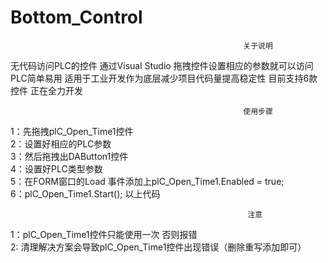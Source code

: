 # Bottom_Control 
                                                        关于说明  
无代码访问PLC的控件 通过Visual Studio 拖拽控件设置相应的参数就可以访问PLC简单易用 适用于工业开发作为底层减少项目代码量提高稳定性 目前支持6款控件 正在全力开发  

                                                        使用步骤 
1：先拖拽plC_Open_Time1控件   
2：设置好相应的PLC参数  
3：然后拖拽出DAButton1控件  
4：设置好PLC类型参数  
5：在FORM窗口的Load 事件添加上plC_Open_Time1.Enabled = true;  
6：plC_Open_Time1.Start(); 以上代码   

                                                         注意  
 1：plC_Open_Time1控件只能使用一次  否则报错    
 2: 清理解决方案会导致plC_Open_Time1控件出现错误（删除重写添加即可）  
 
